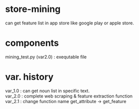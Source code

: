 # store-mining
 can get feature list in app store like google play or apple store.
# components
mining_test.py (var2.0) : exequtable file
# var. history
var_1.0 : can get noun list in specific text.  
var_2.0 : complete web scraping & feature extraction function  
var_2.1 : change function name get_attribute → get_feature

